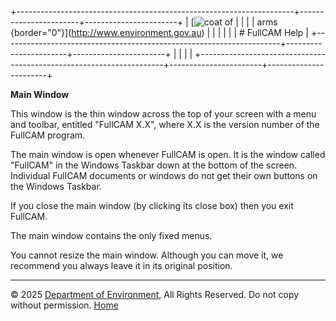 +---------------------------------------------------------------------+-----------------------+-----------------------+
| [![coat of                                                          |                       | [](index.htm)         |
| arms](imgs/coa_env.png){border="0"}](http://www.environment.gov.au) |                       |                       |
|                                                                     |                       | # FullCAM Help        |
+---------------------------------------------------------------------+-----------------------+-----------------------+
|                                                                     |                       |                       |
+---------------------------------------------------------------------+-----------------------+-----------------------+

**Main Window**

This window is the thin window across the top of your screen with a menu
and toolbar, entitled "FullCAM X.X", where X.X is the version number of
the FullCAM program.

The main window is open whenever FullCAM is open. It is the window
called "FullCAM" in the Windows Taskbar down at the bottom of the
screen. Individual FullCAM documents or windows do not get their own
buttons on the Windows Taskbar.

If you close the main window (by clicking its close box) then you exit
FullCAM.

The main window contains the only fixed menus.

You cannot resize the main window. Although you can move it, we
recommend you always leave it in its original position.

------------------------------------------------------------------------

© 2025 [Department of
Environment](http://www.environment.gov.au "Department of Environment"),
All Rights Reserved. Do not copy without permission.
[Home](index.htm "help index")

